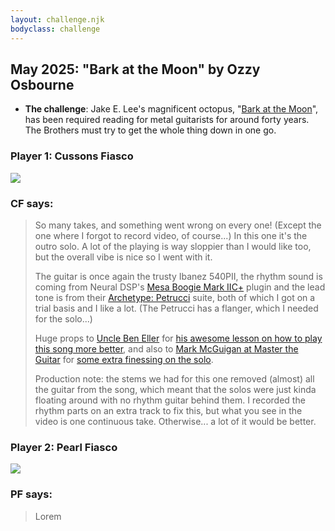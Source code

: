 ```yaml
---
layout: challenge.njk
bodyclass: challenge
---
```


<section class="challenge challenge-intro">

## May 2025: "Bark at the Moon" by Ozzy Osbourne

* **The challenge**: Jake E. Lee's magnificent octopus, "[Bark at the Moon](https://song.link/gb/i/192826926)", has been required reading for metal guitarists for around forty years. The Brothers must try to get the whole thing down in one go.

</section>

<section class="challenge challenge-entries">
<div class="entry entry-cf">

### Player 1: Cussons Fiasco

<img class="dummyIframe" src="/public/images/awaiting-entry.jpg">

### CF says:

> So many takes, and something went wrong on every one! (Except the one where I forgot to record video, of course...) In this one it's the outro solo. A lot of the playing is way sloppier than I would like too, but the overall vibe is nice so I went with it.
>
> The guitar is once again the trusty Ibanez 540PII, the rhythm sound is coming from Neural DSP's [Mesa Boogie Mark IIC+](https://neuraldsp.com/plugins/tone-king-imperial-mkii) plugin and the lead tone is from their [Archetype: Petrucci](https://neuraldsp.com/plugins/archetype-petrucci) suite, both of which I got on a trial basis and I like a lot. (The Petrucci has a flanger, which I needed for the solo...)
>
> Huge props to [Uncle Ben Eller](https://www.youtube.com/BenEllerGuitars) for [his awesome lesson on how to play this song more better](https://www.youtube.com/watch?v=2qgBegbqSAo), and also to [Mark McGuigan at Master the Guitar](https://mastertheguitar.co.uk/) for [some extra finessing on the solo](https://www.youtube.com/watch?v=HYeJBZFEe24).
>
> Production note: the stems we had for this one removed (almost) all the guitar from the song, which meant that the solos were just kinda floating around with no rhythm guitar behind them. I recorded the rhythm parts on an extra track to fix this, but what you see in the video is one continuous take. Otherwise... a lot of it would be better.

</div>

<div class="entry entry-pf">

### Player 2: Pearl Fiasco

<img class="dummyIframe" src="/public/images/awaiting-entry.jpg">

### PF says:

> Lorem

</div>
</section>

